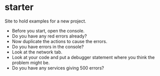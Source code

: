 # starter
Site to hold examples for a new project.

* Before you start, open the console.
* Do you have any red errors already?
* Now duplicate the actions to cause the errors.
* Do you have errors in the console? 
* Look at the network tab.
* Look at your code and put a debugger statement where you think the problem might be.
* Do you have any services giving 500 errors? 
